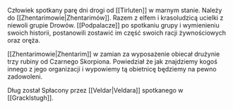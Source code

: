 Człowiek spotkany parę dni drogi od [[Tirluten]] w marnym stanie. Należy do [[Zhentarimowie|Zhentarimów]]. Razem z elfem i krasoludzicą ucielki z niewoli grupie Drowów. [[Podpalacze]] po spotkaniu grupy i wymienieniu swoich historii, postanowili zostawić im część swoich racji żywnościowych oraz oręża.

[[Zhentarimowie|Zhentarim]] w zamian za wyposażenie obiecał drużynie trzy rubiny od Czarnego Skorpiona. Powiedział że jak znajdziemy kogoś innego z jego organizacji i wypowiemy tą obietnicę będziemy na pewno zadowoleni.

Dług został Spłacony przez [[Veldar|Veldara]] spotkanego w [[Gracklstugh]].